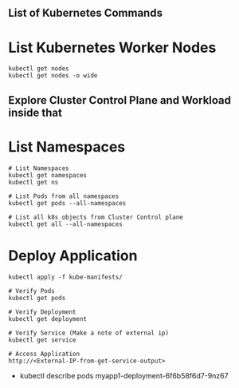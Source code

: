 ## List of Kubernetes Commands
# List Kubernetes Worker Nodes
```
kubectl get nodes 
kubectl get nodes -o wide
```

## Explore Cluster Control Plane and Workload inside that
# List Namespaces

```
# List Namespaces
kubectl get namespaces
kubectl get ns

# List Pods from all namespaces
kubectl get pods --all-namespaces

# List all k8s objects from Cluster Control plane
kubectl get all --all-namespaces
```

# Deploy Application
```
kubectl apply -f kube-manifests/

# Verify Pods
kubectl get pods

# Verify Deployment
kubectl get deployment

# Verify Service (Make a note of external ip)
kubectl get service

# Access Application
http://<External-IP-from-get-service-output>
```

- kubectl describe pods myapp1-deployment-6f6b58f6d7-9nz67